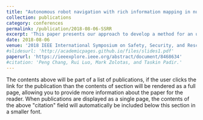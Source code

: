 ```yaml
---
title: "Autonomous robot navigation with rich information mapping in nuclear storage environments"
collection: publications
category: conferences
permalink: /publication/2018-08-06-SSRR
excerpt: 'This paper presents our approach to develop a method for an unmanned ground vehicle (UGV) to perform inspection tasks in nuclear environments using rich information maps. To reduce inspectors exposure to elevated radiation levels, an autonomous navigation framework for the UGV has been developed to perform routine inspections such as counting containers, recording their ID tags and performing gamma measurements on some of them. In order to achieve autonomy, a rich information map is generated which includes not only the 2D global cost map consisting of obstacle locations for path planning …'
date: 2018-08-06
venue: '2018 IEEE International Symposium on Safety, Security, and Rescue Robotics (SSRR)'
#slidesurl: 'http://academicpages.github.io/files/slides1.pdf'
paperurl: 'https://ieeexplore.ieee.org/abstract/document/8468634'
#citation: 'Peng Chang, Rui Luo, Mark Zolotas, and Taskin Padir.'
---
```


The contents above will be part of a list of publications, if the user clicks the link for the publication than the contents of section will be rendered as a full page, allowing you to provide more information about the paper for the reader. When publications are displayed as a single page, the contents of the above "citation" field will automatically be included below this section in a smaller font.
